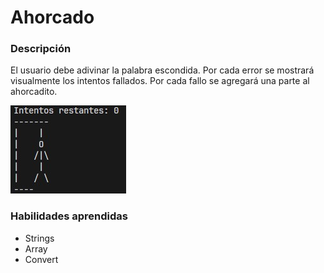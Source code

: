 # Ahorcado

### Descripción

El usuario debe adivinar la palabra escondida. Por cada error se mostrará visualmente los intentos fallados. Por cada fallo se agregará una parte al ahorcadito.

![Ahorcado](https://github.com/AlpaKaZhinoDev/juego_del_ahorcado/blob/main/Juego%20del%20Ahorcado/screenshots/ahorcado.jpg?raw=true "Ahorcado")

### Habilidades aprendidas

- Strings
- Array
- Convert

